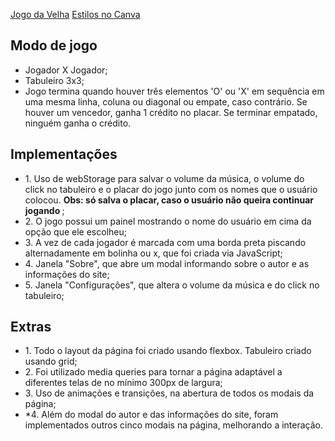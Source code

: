 <a href="https://rafaqueiroz10.github.io/jogo-da-velha/">Jogo da Velha</a>
<a href="https://rqueiroz.my.canva.site/jogo-da-velha">Estilos no Canva</a>
<h2>Modo de jogo</h2>
<ul>
  <li>Jogador X Jogador;</li>
  <li>Tabuleiro 3x3;</li>
  <li>Jogo termina quando houver três elementos 'O' ou 'X' em sequência em uma mesma linha, coluna ou diagonal ou empate, caso contrário. Se houver um vencedor, ganha 1 crédito no placar. Se terminar empatado, ninguém ganha o crédito.</li>
</ul>

<h2>Implementações</h2>
<ul>
  <li>1. Uso de webStorage para salvar o volume da música, o volume do click no tabuleiro e o placar do jogo junto com os nomes que o usuário colocou. <strong>Obs: só salva o placar, caso o usuário não queira continuar jogando </strong>;</li>
  <li>2. O jogo possui um painel mostrando o nome do usuário em cima da opção que ele escolheu;</li>
  <li>3. A vez de cada jogador é marcada com uma borda preta piscando alternadamente em bolinha ou x, que foi criada via JavaScript;</li>
  <li>4. Janela "Sobre", que abre um modal informando sobre o autor e as informações do site;</li>
  <li>5. Janela "Configurações", que altera o volume da música e do click no tabuleiro;</li>
</ul>

<h2>Extras</h2>
<ul>
  <li>1. Todo o layout da página foi criado usando flexbox. Tabuleiro criado usando grid;</li>
  <li>2. Foi utilizado media queries para tornar a página adaptável a diferentes telas de no mínimo 300px de largura;</li>
  <li>3. Uso de animações e transições, na abertura de todos os modais da página;</li>
  <li>*4. Além do modal do autor e das informações do site, foram implementados outros cinco modais na página, melhorando a interação.</li>
</ul>
